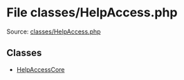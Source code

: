 File classes/HelpAccess.php
=========

Source: [classes/HelpAccess.php](https://github.com/PrestaShop/PrestaShop/blob/1.5.3.1/classes/HelpAccess.php)


Classes
-------

* [HelpAccessCore](class.HelpAccessCore.md)

